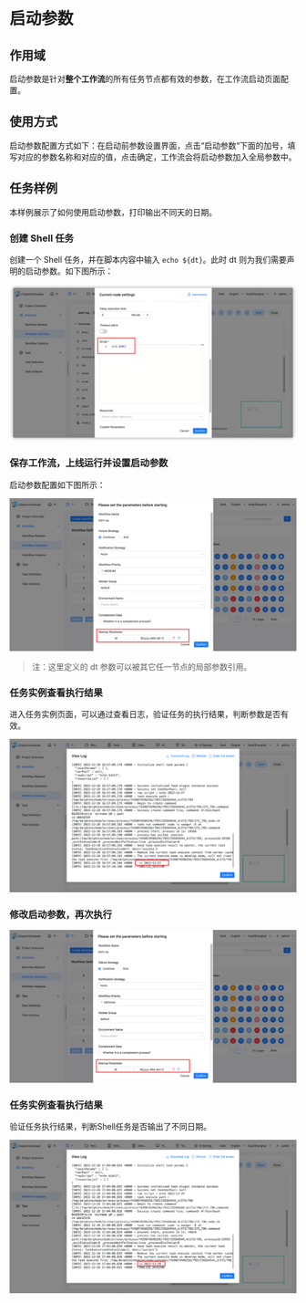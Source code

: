 # 启动参数

## 作用域

启动参数是针对**整个工作流**的所有任务节点都有效的参数，在工作流启动页面配置。

## 使用方式

启动参数配置方式如下：在启动前参数设置界面，点击“启动参数“下面的加号，填写对应的参数名称和对应的值，点击确定，工作流会将启动参数加入全局参数中。

## 任务样例

本样例展示了如何使用启动参数，打印输出不同天的日期。

### 创建 Shell 任务

创建一个 Shell 任务，并在脚本内容中输入 `echo ${dt}`。此时 dt 则为我们需要声明的启动参数。如下图所示：

![startup-parameter01](../../../../img/new_ui/dev/parameter/startup_parameter01.png)

### 保存工作流，上线运行并设置启动参数

启动参数配置如下图所示：

![startup-parameter02](../../../../img/new_ui/dev/parameter/startup_parameter02.png)

> 注：这里定义的 dt 参数可以被其它任一节点的局部参数引用。

### 任务实例查看执行结果

进入任务实例页面，可以通过查看日志，验证任务的执行结果，判断参数是否有效。

![startup-parameter03](../../../../img/new_ui/dev/parameter/startup_parameter03.png)

### 修改启动参数，再次执行

![startup-parameter04](../../../../img/new_ui/dev/parameter/startup_parameter04.png)

### 任务实例查看执行结果

验证任务执行结果，判断Shell任务是否输出了不同日期。

![startup-parameter05](../../../../img/new_ui/dev/parameter/startup_parameter05.png)